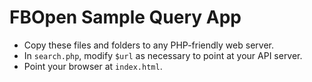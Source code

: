 # FBOpen Sample Query App

* Copy these files and folders to any PHP-friendly web server.
* In `search.php`, modify `$url` as necessary to point at your API server.
* Point your browser at `index.html`.
